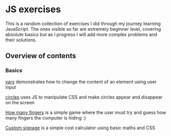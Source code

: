 # JS exercises

This is a random collection of exercises I did through my journey learning JavaScript. The ones visible so far are extremely beginner level, covering absolute basics but as I progress I will add more complex problems and their solutions. 

## Overview of contents

### Basics

[vars](https://github.com/LucyMac/coding-exercises/blob/master/vars.html) demonstrates how to change the content of an element using user input

[circles](https://github.com/LucyMac/coding-exercises/blob/master/circles.html) uses JS to manipulate CSS and make circles appear and disappear on the screen

[How many fingers](https://github.com/LucyMac/coding-exercises/blob/master/how-many-fingers.html) is a simple game where the user must try and guess how many fingers the computer is hiding :)

[Custom signage](https://github.com/LucyMac/coding-exercises/blob/master/custom-signage-cost-calculator.html) is a simple cost calculator using basic maths and CSS 




